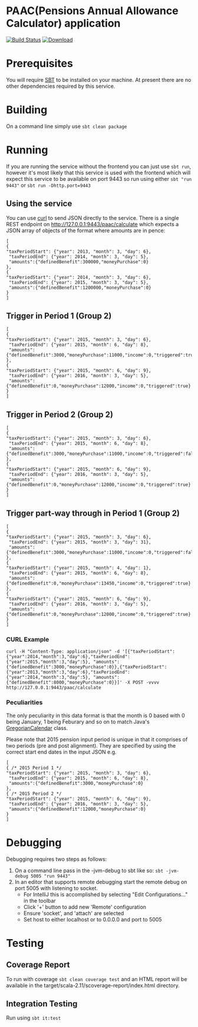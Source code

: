 PAAC(Pensions Annual Allowance Calculator) application
======================================================
[![Build Status](https://travis-ci.org/hmrc/paac.svg)](https://travis-ci.org/hmrc/paac) [ ![Download](https://api.bintray.com/packages/hmrc/releases/paac/images/download.svg) ](https://bintray.com/hmrc/releases/paac/_latestVersion)

# Prerequisites

You will require [SBT](http://www.scala-sbt.org/download.html) to be installed on your machine.
At present there are no other dependencies required by this service.

# Building

On a command line simply use `sbt clean package`

# Running

If you are running the service without the frontend you can just use `sbt run`, however it's most likely that
this service is used with the frontend which will expect this service to be available on port 9443 so run using
either `sbt "run 9443"` or `sbt run -Dhttp.port=9443`

## Using the service

You can use [curl](https://curl.haxx.se) to send JSON directly to the service.
There is a single REST endpoint on http://127.0.0.1:9443/paac/calculate which expects a JSON array of objects
of the format where amounts are in pence:

```
[
{
"taxPeriodStart": {"year": 2013, "month": 3, "day": 6},
 "taxPeriodEnd": {"year": 2014, "month": 3, "day": 5},
 "amounts":{"definedBenefit":300000,"moneyPurchase":0}
},
{
"taxPeriodStart": {"year": 2014, "month": 3, "day": 6},
 "taxPeriodEnd": {"year": 2015, "month": 3, "day": 5},
 "amounts":{"definedBenefit":1200000,"moneyPurchase":0}
}
]
```

## Trigger in Period 1 (Group 2)
```
[
{
"taxPeriodStart": {"year": 2015, "month": 3, "day": 6},
 "taxPeriodEnd": {"year": 2015, "month": 6, "day": 8},
 "amounts":{"definedBenefit":3000,"moneyPurchase":11000,"income":0,"triggered":true}
},
{
"taxPeriodStart": {"year": 2015, "month": 6, "day": 9},
 "taxPeriodEnd": {"year": 2016, "month": 3, "day": 5},
 "amounts":{"definedBenefit":0,"moneyPurchase":12000,"income":0,"triggered":true}
}
]
```

## Trigger in Period 2 (Group 2)
```
[
{
"taxPeriodStart": {"year": 2015, "month": 3, "day": 6},
 "taxPeriodEnd": {"year": 2015, "month": 6, "day": 8},
 "amounts":{"definedBenefit":3000,"moneyPurchase":11000,"income":0,"triggered":false}
},
{
"taxPeriodStart": {"year": 2015, "month": 6, "day": 9},
 "taxPeriodEnd": {"year": 2016, "month": 3, "day": 5},
 "amounts":{"definedBenefit":0,"moneyPurchase":12000,"income":0,"triggered":true}
}
]
```

## Trigger part-way through in Period 1 (Group 2)

```
[
{
"taxPeriodStart": {"year": 2015, "month": 3, "day": 6},
 "taxPeriodEnd": {"year": 2015, "month": 3, "day": 31},
 "amounts":{"definedBenefit":3000,"moneyPurchase":11000,"income":0,"triggered":false}
},
{
"taxPeriodStart": {"year": 2015, "month": 4, "day": 1},
 "taxPeriodEnd": {"year": 2015, "month": 6, "day": 8},
 "amounts":{"definedBenefit":0,"moneyPurchase":13450,"income":0,"triggered":true}
},
{
"taxPeriodStart": {"year": 2015, "month": 6, "day": 9},
 "taxPeriodEnd": {"year": 2016, "month": 3, "day": 5},
 "amounts":{"definedBenefit":0,"moneyPurchase":12000,"income":0,"triggered":true}
}
]
```


### CURL Example

```
curl -H "Content-Type: application/json" -d '[{"taxPeriodStart":{"year":2014,"month":3,"day":6},"taxPeriodEnd":{"year":2015,"month":3,"day":5}, "amounts":{"definedBenefit":3000,"moneyPurchase":0}},{"taxPeriodStart":{"year":2013,"month":3,"day":6},"taxPeriodEnd":{"year":2014,"month":3,"day":5}, "amounts":{"definedBenefit":8000,"moneyPurchase":0}}]' -X POST -vvvv http://127.0.0.1:9443/paac/calculate
```

### Peculiarities
The only peculiarity in this data format is that the month is 0 based with 0 being January, 1 being Feburary and so on
to match Java's [GregorianCalendar](https://docs.oracle.com/javase/7/docs/api/index.html?java/util/GregorianCalendar.html) class.

Please note that 2015 pension input period is unique in that it comprises of two periods (pre and post alignment). They are specified by
using the correct start end dates in the input JSON e.g.

```
[
{ /* 2015 Period 1 */
"taxPeriodStart": {"year": 2015, "month": 3, "day": 6},
 "taxPeriodEnd": {"year": 2015, "month": 6, "day": 8},
 "amounts":{"definedBenefit":3000,"moneyPurchase":0}
},
{ /* 2015 Period 2 */
"taxPeriodStart": {"year": 2015, "month": 6, "day": 9},
 "taxPeriodEnd": {"year": 2016, "month": 3, "day": 5},
 "amounts":{"definedBenefit":12000,"moneyPurchase":0}
}
]
```

# Debugging

Debugging requires two steps as follows:

1. On a command line pass in the -jvm-debug <port> to sbt like so: `sbt -jvm-debug 5005 "run 9443"`
2. In an editor that supports remote debugging start the remote debug on port 5005 with listening to socket.
    - For IntelliJ this is accomplished by selecting "Edit Configurations..." in the toolbar
    - Click '+' button to add new 'Remote' configuration
    - Ensure 'socket', and 'attach' are selected
    - Set host to either localhost or to 0.0.0.0 and port to 5005

# Testing

## Coverage Report
To run with coverage `sbt clean coverage test` and an HTML report will be available in the target/scala-2.11/scoverage-report/index.html
directory.

## Integration Testing

Run using `sbt it:test`

